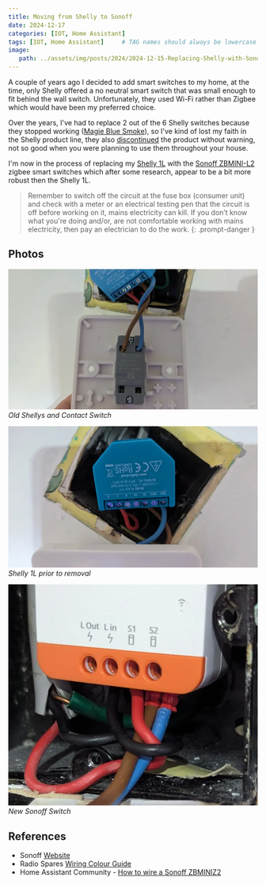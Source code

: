 ```yaml
---
title: Moving from Shelly to Sonoff
date: 2024-12-17
categories: [IOT, Home Assistant]
tags: [IOT, Home Assistant]     # TAG names should always be lowercase
image:
   path: ../assets/img/posts/2024/2024-12-15-Replacing-Shelly-with-Sonoff/banner.webp
---
```


A couple of years ago I decided to add smart switches to my home, at the time, only Shelly offered a no neutral smart switch that was small enough to fit behind the wall switch. Unfortunately, they used Wi-Fi rather than Zigbee which would have been my preferred choice.

Over the years, I've had to replace 2 out of the 6 Shelly switches because they stopped working ([Magie Blue Smoke](https://en.wikipedia.org/wiki/Magic_smoke)), so I've kind of lost my faith in the Shelly product line, they also [discontinued](https://www.facebook.com/groups/ShellyIoTCommunitySupport/posts/6632790120153629/) the product without warning, not so good when you were planning to use them throughout your house.

I'm now in the process of replacing my [Shelly 1L](https://shellystore.co.uk/product/Shelly-1L/) with the [Sonoff ZBMINI-L2](https://sonoff.tech/product/diy-smart-switches/zbmini-l2/) zigbee smart switches which after some research, appear to be a bit more robust then the Shelly 1L.

> Remember to switch off the circuit at the fuse box (consumer unit) and check with a meter or an electrical testing pen that the circuit is off before working on it, mains electricity can kill. If you don’t know what you're doing and/or, are not comfortable working with  mains electricity, then pay an electrician to do the work.
 {: .prompt-danger }

## Photos

![Old Shelly 1L](../assets/img/posts/2024/2024-12-15-Replacing-Shelly-with-Sonoff/Shelly1L-Contact-Switch.webp)_Old Shellys and Contact Switch_

![Old Shelly 1L](../assets/img/posts/2024/2024-12-15-Replacing-Shelly-with-Sonoff/Shelly1L.webp)_Shelly 1L prior to removal_

![New Sonoff Switch](../assets/img/posts/2024/2024-12-15-Replacing-Shelly-with-Sonoff/Sonoff-ZBMINIL2.webp)_New Sonoff Switch_

## References

* Sonoff  [Website](https://sonoff.tech/products/)
* Radio Spares [Wiring Colour Guide](https://uk.rs-online.com/web/content/discovery/ideas-and-advice/wiring-colours-guide)
* Home Assistant Community - [How to wire a Sonoff ZBMINIZ2](https://community.home-assistant.io/t/how-to-wire-a-sonoff-zbmini-l2-extreme-for-uk-2-way-light-switches/572387)

